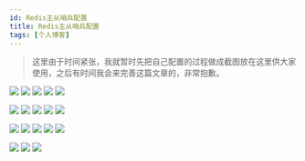 ```yaml
---
id: Redis主从哨兵配置
title: Redis主从哨兵配置
tags: [个人博客]
---
```



> 这里由于时间紧张，我就暂时先把自己配置的过程做成截图放在这里供大家使用，之后有时间我会来完善这篇文章的，非常抱歉。

![](https://img.imgdb.cn/item/6065f8bc8322e6675c25fa95.jpg)
![](https://img.imgdb.cn/item/6065f8bc8322e6675c25fa9a.jpg)
![](https://img.imgdb.cn/item/6065f8bc8322e6675c25fa9d.jpg)
![](https://img.imgdb.cn/item/6065f8bc8322e6675c25faa3.jpg)
![](https://img.imgdb.cn/item/6065f8bc8322e6675c25faa9.jpg)

![](https://img.imgdb.cn/item/6065f9a38322e6675c26befc.jpg)
![](https://img.imgdb.cn/item/6065f9a48322e6675c26bf02.jpg)
![](https://img.imgdb.cn/item/6065f9a48322e6675c26bf0d.jpg)
![](https://img.imgdb.cn/item/6065f9a48322e6675c26bf12.jpg)
![](https://img.imgdb.cn/item/6065f9a48322e6675c26bf17.jpg)

![](https://img.imgdb.cn/item/6065f9b28322e6675c26cbbe.jpg)
![](https://img.imgdb.cn/item/6065f9b28322e6675c26cbc2.jpg)
![](https://img.imgdb.cn/item/6065f9b28322e6675c26cbc5.jpg)
![](https://img.imgdb.cn/item/6065f9b28322e6675c26cbca.jpg)
![](https://img.imgdb.cn/item/6065f9b28322e6675c26cbcf.jpg)

![](https://img.imgdb.cn/item/6065f9c18322e6675c26d8d8.jpg)
![](https://img.imgdb.cn/item/6065f9c18322e6675c26d8db.jpg)
![](https://img.imgdb.cn/item/6065f9c18322e6675c26d8df.jpg)
